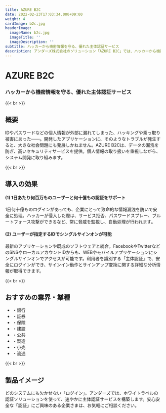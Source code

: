 ```yaml
---
title: AZURE B2C
date: 2022-02-23T17:03:34.000+09:00
weight: 4
cardImage: b2c.jpg
headerImage:
  imageName: b2c.jpg
  imageTitle: ''
  imageDescription: ''
subtitle: ハッカーから機密情報を守る、優れた主体認証サービス
description: アンダーズ株式会社のソリューション「AZURE B2C」では、ハッカーから機密情報を守る、優れた主体認証サービスをご提供します。ホワイトラベルの認証ソリューションを使って、速やかに主体認証サービスを構築します。安心安全な「認証」にご興味のある企業様は、お気軽にご相談ください。
---
```

# AZURE B2C

### ハッカーから機密情報を守る、優れた主体認証サービス

{{< br >}}

## 概要

IDやパスワードなどの個人情報が外部に漏れてしまった、ハッキングや乗っ取り被害にあった――。開発したアプリケーションに、そのようなトラブルが発生すると、大きな社会問題にも発展しかねません。AZURE B2Cは、データの漏洩を防ぎ、高いセキュリティサービスを提供。個人情報の取り扱いを重視しながら、システム開発に取り組みます。

{{< br >}}

## 導入の効果

#### (1) 1日あたり何百万ものユーザーと何十億もの認証をサポート

1日何十億ものログインがあっても、企業にとって致命的な情報漏洩を防いで安全に処理。ハッカーが侵入した際は、サービス拒否、パスワードスプレー、ブルートフォース攻撃ができるなど、常に脅威を監視し、自動処理が行われます。

#### (2) ユーザーが指定するIDでシングルサインオンが可能

最新のアプリケーションや既成のソフトウェアと統合。FacebookやTwitterなどのSNSやローカルアカウントIDからも、WEBやモバイルアプリケーションにシングルサインオンでアクセスが可能です。利用者を識別する「主体認証」で、安全にログインができ、サインイン動作とサインアップ変換に関する詳細な分析情報が取得できます。

{{< br >}}

## おすすめの業界・業種

* ・銀行
* ・証券
* ・保険
* ・建設
* ・公共
* ・製造
* ・小売
* ・流通

{{< br >}}

## 製品イメージ

どのシステムにも欠かせない「ログイン」。アンダーズでは、ホワイトラベルの認証ソリューションを使って、速やかに主体認証サービスを構築します。安心安全な「認証」にご興味のある企業さまは、お気軽にご相談ください。